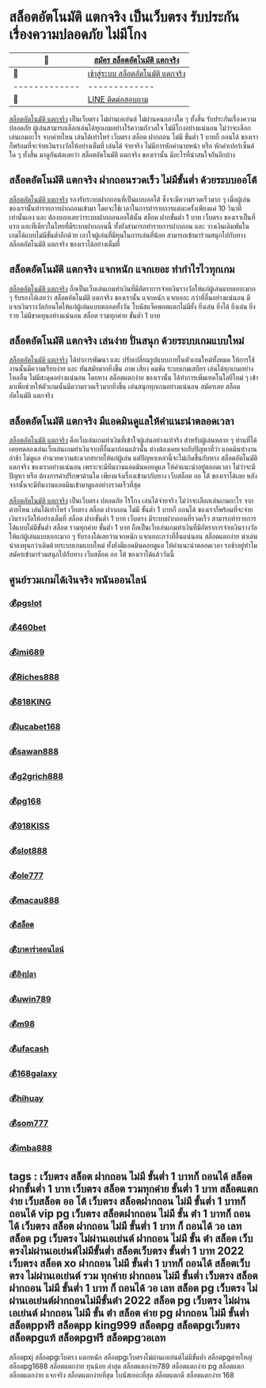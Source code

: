 # สล็อตอัตโนมัติ แตกจริง เป็นเว็บตรง รับประกันเรื่องความปลอดภัย ไม่มีโกง
:money_with_wings: | [สมัคร สล็อตอัตโนมัติ แตกจริง](https://bit.ly/3LRjuTX)
------------- | -------------
:sparkling_heart:  |[เข้าสู่ระบบ สล็อตอัตโนมัติ แตกจริง](https://bit.ly/3LRjuTX)
------------- | -------------
:calling: | [LINE ติดต่อสอบถาม](https://bit.ly/3fv4cbx)

[สล็อตอัตโนมัติ แตกจริง](https://bit.ly/3LRjuTX) เป็นเว็บตรง ไม่ผ่านเอเย่นต์ ไม่ผ่านคนกลางใด ๆ ทั้งสิ้น รับประกันเรื่องความปลอดภัย ผู้เล่นสามารถเลือกเล่นได้ทุกเกมอย่างไร้ความกังวลใจ ไม่มีโกงอย่างแน่นอน ไม่ว่าจะเลือกเล่นเกมอะไร จากค่ายไหน เล่นได้เท่าไหร่ เว็บตรง สล็อต ฝากถอน ไม่มี ขั้นต่ำ 1 บาทก็ ถอนได้ ของเราก็พร้อมที่จะจ่ายเงินรางวัลให้อย่างเต็มที่ เล่นได้ จ่ายจริง ไม่มีการหักค่านายหน้า หรือ หักค่าเปอร์เซ็นต์ใด ๆ ทั้งสิ้น มาดูกันต่อเลยว่า สล็อตอัตโนมัติ แตกจริง ของเรานั้น มีอะไรที่น่าสนใจกันอีกบ้าง
## สล็อตอัตโนมัติ แตกจริง ฝากถอนรวดเร็ว ไม่มีขั้นต่ำ ด้วยระบบออโต้
[สล็อตอัตโนมัติ แตกจริง](https://bit.ly/3LRjuTX) รองรับระบบฝากถอนที่เป็นแบบออโต้ ซึ่งจะมีความรวดเร็วมาก ๆ เมื่อผู้เล่นของเรานั้นทำรายการฝากถอนเข้ามา โดยจะใช้เวลาในการทำรายการแต่ละครั้งเพียงแค่ 10 วินาทีเท่านั้นเอง และ ต้องบอกเลยว่าระบบฝากถอนออโต้นั้น สล็อต ฝากขั้นต่ำ 1 บาท เว็บตรง ของเราเป็นที่แรก และที่เดียวในไทยที่มีระบบฝากถอนนี้ ทั้งยังสามารถทำรายการฝากถอน และ วางเงินเดิมพันในเกมได้แบบไม่มีขั้นต่ำอีกด้วย เอาใจผู้เล่นที่มีทุนในการเล่นที่น้อย สามารถเข้ามาร่วมสนุกไปกับทาง สล็อตอัตโนมัติ แตกจริง ของเราได้อย่างเต็มที่
## สล็อตอัตโนมัติ แตกจริง แจกหนัก แจกเยอะ ทำกำไรไวทุกเกม
[สล็อตอัตโนมัติ แตกจริง](https://bit.ly/3LRjuTX) ถือเป็นเว็บเล่นเกมทำเงินที่มีอัตราการจ่ายเงินรางวัลให้แก่ผู้เล่นแบบเยอะมาก ๆ รับรองได้เลยว่า สล็อตอัตโนมัติ แตกจริง ของเรานั้น แจกหนัก แจกเยอะ กว่าที่อื่นอย่างแน่นอน มีแจกเงินรางวัลก้อนโตให้แก่ผู้เล่นแบบตลอดทั้งวัน โบนัสแจ็คพอตแตกไม่มียั้ง ยิ่งเล่น ยิ่งได้ ยิ่งเล่น ยิ่งรวย ไม่มีขาดทุนอย่างแน่นอน สล็อต รวมทุกค่าย ขั้นต่ำ 1 บาท
## สล็อตอัตโนมัติ แตกจริง เล่นง่าย ปั่นสนุก ด้วยระบบเกมแบบใหม่
[สล็อตอัตโนมัติ แตกจริง](https://bit.ly/3LRjuTX) ได้ทำการพัฒนา และ ปรับเปลี่ยนรูปแบบภายในตัวเกมใหม่ทั้งหมด ให้การใช้งานนั้นมีความเรียบง่าย และ ทันสมัยมากยิ่งขึ้น ภาพ เสียง คมชัด ระบบเกมเสถียร เล่นได้ทุกเกมอย่างไหลลื่น ไม่มีสะดุดอย่างแน่นอน โดยทาง สล็อตแตกง่าย ของเรานั้น ได้ทำการเพิ่มเทคโนโลยีใหม่ ๆ เข้ามาเพื่อช่วยให้ตัวเกมนั้นมีความรวดเร็วมากยิ่งขึ้น เล่นสนุกทุกเกมอย่างแน่นอน สมัครเลย สล็อตอัตโนมัติ แตกจริง
## สล็อตอัตโนมัติ แตกจริง มีแอดมินดูแลให้คำแนะนำตลอดเวลา
[สล็อตอัตโนมัติ แตกจริง](https://bit.ly/3LRjuTX) คือเว็บเล่นเกมทำเงินที่เข้าใจผู้เล่นอย่างแท้จริง สำหรับผู้เล่นหลาย ๆ ท่านที่ได้เคยทดลองเล่นเว็บเล่นเกมทำเงินจากที่อื่นมาก่อนแล้วนั้น ต่างต้องเคยเจอกับปัญหาที่ว่า แอดมินทำงานล่าช้า ไม่ดูแล อำนวยความสะดวกสบายให้แก่ผู้เล่น แต่ปัญหาเหล่านี้จะไม่เกิดขึ้นกับทาง สล็อตอัตโนมัติ แตกจริง ของเราอย่างแน่นอน เพราะจะมีทีมงานแอดมินคอยดูแล ให้คำแนะนำอยู่ตลอดเวลา ไม่ว่าจะมีปัญหา หรือ ต้องการคำปรึกษาด้านใด เพียงแจ้งเรื่องเข้ามากับทาง เว็บสล็อต ออ โต้ ของเราได้เลย หลังจากนั้นจะมีทีมงานแอดมินเข้ามาดูแลอย่างรวดเร็วที่สุด

[สล็อตอัตโนมัติ แตกจริง](https://bit.ly/3LRjuTX) เป็นเว็บตรง ปลอดภัย ไร้โกง เล่นได้จ่ายจริง ไม่ว่าจะเลือกเล่นเกมอะไร จากค่ายไหน เล่นได้เท่าไหร่ เว็บตรง สล็อต ฝากถอน ไม่มี ขั้นต่ำ 1 บาทก็ ถอนได้ ของเราก็พร้อมที่จะจ่ายเงินรางวัลให้อย่างเต็มที่ สล็อต ฝากขั้นต่ำ 1 บาท เว็บตรง มีระบบฝากถอนที่รวดเร็ว สามารถทำรายการได้แบบไม่มีขั้นต่ำ สล็อต รวมทุกค่าย ขั้นต่ำ 1 บาท ถือเป็นเว็บเล่นเกมทำเงินที่มีอัตราการจ่ายเงินรางวัลให้แก่ผู้เล่นแบบเยอะมาก ๆ รับรองได้เลยว่าแจกหนัก แจกเยอะกว่าที่อื่นแน่นอน สล็อตแตกง่าย น่าเล่น น่าลงทุนกว่าเดิมด้วยระบบเกมแบบใหม่ ทั้งยังมีแอดมินคอยดูแล ให้คำแนะนำตลอดเวลา รอช้าอยู่ทำไม สมัครเข้ามาร่วมสนุกไปกับทาง เว็บสล็อต ออ โต้ ของเราได้แล้ววันนี้

## ศูนย์รวมเกมได้เงินจริง พนันออนไลน์
### :moneybag:[pgslot](https://bit.ly/3LRjuTX)
### :moneybag:[460bet](https://bit.ly/3LRjuTX)
### :moneybag:[imi689](https://bit.ly/3LRjuTX)
### :moneybag:[Riches888](https://bit.ly/3LRjuTX)
### :moneybag:[818KING](https://bit.ly/3LRjuTX)
### :moneybag:[lucabet168](https://bit.ly/3LRjuTX)
### :moneybag:[sawan888](https://bit.ly/3LRjuTX)
### :moneybag:[g2grich888](https://bit.ly/3LRjuTX)
### :moneybag:[pg168](https://bit.ly/3LRjuTX)
### :moneybag:[918KISS](https://bit.ly/3LRjuTX)
### :moneybag:[slot888](https://bit.ly/3LRjuTX)
### :moneybag:[ole777](https://bit.ly/3LRjuTX)
### :moneybag:[macau888](https://bit.ly/3LRjuTX)
### :moneybag:[สล็อต](https://bit.ly/3LRjuTX)
### :moneybag:[บาคาร่าออนไลน์](https://bit.ly/3LRjuTX)
### :moneybag:[ยิงปลา](https://bit.ly/3LRjuTX)
### :moneybag:[uwin789](https://bit.ly/3LRjuTX)
### :moneybag:[m98](https://bit.ly/3LRjuTX)
### :moneybag:[ufacash](https://bit.ly/3LRjuTX)
### :moneybag:[168galaxy](https://bit.ly/3LRjuTX)
### :moneybag:[hihuay](https://bit.ly/3LRjuTX)
### :moneybag:[som777](https://bit.ly/3LRjuTX)
### :moneybag:[imba888](https://bit.ly/3LRjuTX)

## tags : เว็บตรง สล็อต ฝากถอน ไม่มี ขั้นต่ำ 1 บาทก็ ถอนได้ สล็อต ฝากขั้นต่ำ 1 บาท เว็บตรง สล็อต รวมทุกค่าย ขั้นต่ำ 1 บาท สล็อตแตกง่าย เว็บสล็อต ออ โต้ เว็บตรง สล็อตฝากถอน ไม่มี ขั้นต่ำ 1 บาทก็ ถอนได้ vip pg เว็บตรง สล็อตฝากถอน ไม่มี ขั้น ต่ํา 1 บาทก็ ถอนได้ เว็บตรง สล็อต ฝากถอน ไม่มี ขั้นต่ำ 1 บาท ก็ ถอนได้ วอ เลท สล็อต pg เว็บตรง ไม่ผ่านเอเย่นต์ ฝากถอน ไม่มี ขั้น ต่ํา สล็อต เว็บตรงไม่ผ่านเอเย่นต์ไม่มีขั้นต่ำ สล็อตเว็บตรง ขั้นต่ำ 1 บาท 2022 เว็บตรง สล็อต xo ฝากถอน ไม่มี ขั้นต่ำ 1 บาทก็ ถอนได้ สล็อตเว็บตรง ไม่ผ่านเอเย่นต์ รวม ทุกค่าย ฝากถอน ไม่มี ขั้นต่ำ เว็บตรง สล็อต ฝากถอน ไม่มี ขั้นต่ำ 1 บาท ก็ ถอนได้ วอ เลท สล็อต pg เว็บตรง ไม่ผ่านเอเย่นต์ฝากถอนไม่มีขั้นต่ํา 2022 สล็อต pg เว็บตรง ไม่ผ่านเอเย่นต์ ฝากถอน ไม่มี ขั้น ต่ํา สล็อต ค่าย pg ฝากถอน ไม่มี ขั้นต่ำ สล็อตppฟรี สล็อตpp king999 สล็อตpg สล็อตpgเว็บตรง สล็อตpgแท้ สล็อตpgฟรี สล็อตpgวอเลท
สล็อตpxj สล็อตpgเว็บตรง แตกหนัก สล็อตpgเว็บตรงไม่ผ่านเอเย่นต์ไม่มีขั้นต่ำ สล็อตpgค่ายใหญ่
สล็อตpg1688 สล็อตแตกง่าย ทุนน้อย ล่าสุด  สล็อตแตกง่าย789
สล็อตแตกง่าย pg สล็อตแตก สล็อตแตกง่าย แจกจริง สล็อตแตกง่ายที่สุด โบนัสเยอะที่สุด
สล็อตแตกดี สล็อตแตกง่าย 168
